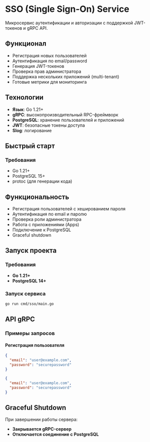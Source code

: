 # SSO (Single Sign-On) Service

Микросервис аутентификации и авторизации с поддержкой JWT-токенов и gRPC API.

## Функционал

- Регистрация новых пользователей
- Аутентификация по email/password
- Генерация JWT-токенов
- Проверка прав администратора
- Поддержка нескольких приложений (multi-tenant)
- Готовые метрики для мониторинга

## Технологии

- **Язык**: Go 1.21+
- **gRPC**: высокопроизводительный RPC-фреймворк
- **PostgreSQL**: хранение пользователей и приложений
- **JWT**: безопасные токены доступа
- **Slog**: логирование

## Быстрый старт

### Требования
- Go 1.21+
- PostgreSQL 15+
- protoc (для генерации кода)

## **Функциональность**
- Регистрация пользователей с хешированием пароля  
- Аутентификация по email и паролю  
- Проверка роли администратора  
- Работа с приложениями (Apps)  
- Подключение к PostgreSQL  
- Graceful shutdown  

## **Запуск проекта**  

### **Требования**  
- **Go 1.21+**  
- **PostgreSQL 14+**  

### **Запуск сервиса**
```sh
go run cmd/sso/main.go
```

## **API gRPC**

### **Примеры запросов**
#### **Регистрация пользователя**
```json
{
  "email": "user@example.com",
  "password": "securepassword"
}
```

```json
{
  "email": "user@example.com",
  "password": "securepassword"
}
```

## **Graceful Shutdown**
При завершении работы сервера:
- **Закрывается gRPC-сервер**  
- **Отключается соединение с PostgreSQL**  
